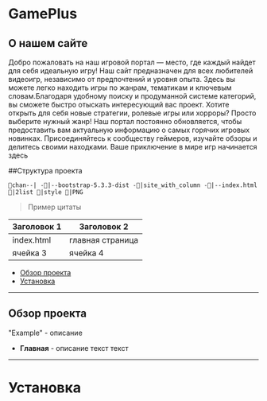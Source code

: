# GamePlus

## О нашем сайте

Добро пожаловать на наш игровой портал — место, где каждый найдет для себя идеальную игру! Наш сайт предназначен для всех любителей видеоигр, независимо от предпочтений и уровня опыта. Здесь вы можете легко находить игры по жанрам, тематикам и ключевым словам.Благодаря удобному поиску и продуманной системе категорий, вы сможете быстро отыскать интересующий вас проект. Хотите открыть для себя новые стратегии, ролевые игры или хорроры? Просто выберите нужный жанр! Наш портал постоянно обновляется, чтобы предоставить вам актуальную информацию о самых горячих игровых новинках. Присоединяйтесь к сообществу геймеров, изучайте обзоры и делитесь своими находками. Ваше приключение в мире игр начинается здесь

##Структура проекта

`📁chan--|
        -📁|--bootstrap-5.3.3-dist
          -📁|site_with_column
            -👾|--index.html
            📁|2list
            📁|style
            📁|PNG`


> Пример цитаты

| Заголовок 1 | Заголовок 2 |
|-------------| ------------|
| index.html| главная страница |
| ячейка 3    | ячейка 4    |

- [Обзор проекта](#обзор-проекта)
- [Установка](#установка)

---

## Обзор проекта

"Example" - описание

- **Главная** - описание
текст 
текст

---

# Установка

